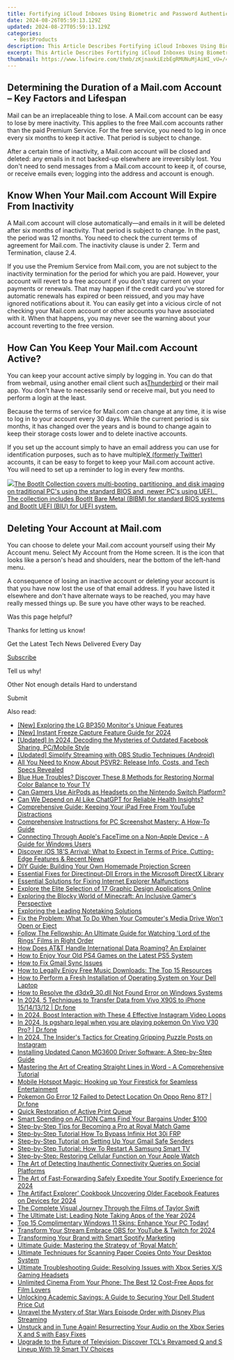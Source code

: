 ```yaml
---
title: Fortifying iCloud Inboxes Using Biometric and Password Authentication Together
date: 2024-08-26T05:59:13.129Z
updated: 2024-08-27T05:59:13.129Z
categories:
  - BestProducts
description: This Article Describes Fortifying iCloud Inboxes Using Biometric and Password Authentication Together
excerpt: This Article Describes Fortifying iCloud Inboxes Using Biometric and Password Authentication Together
thumbnail: https://www.lifewire.com/thmb/zKjnaxkiEzbEgRMUNuMjAiHI_vU=/400x300/filters:no_upscale():max_bytes(150000):strip_icc():format(webp)/dsasdaffgdret-1600-56a289e95f9b58b7d0cbe8a7.jpeg
---
```


## Determining the Duration of a Mail.com Account – Key Factors and Lifespan
 Mail can be an irreplaceable thing to lose. A Mail.com account can be easy to lose by mere inactivity. This applies to the free Mail.com accounts rather than the paid Premium Service. For the free service, you need to log in once every six months to keep it active. That period is subject to change.

 After a certain time of inactivity, a Mail.com account will be closed and deleted: any emails in it not backed-up elsewhere are irreversibly lost. You don't need to send messages from a Mail.com account to keep it, of course, or receive emails even; logging into the address and account is enough.

## Know When Your Mail.com Account Will Expire From Inactivity

 A Mail.com account will close automatically—and emails in it will be deleted after six months of inactivity. That period is subject to change. In the past, the period was 12 months. You need to check the current terms of agreement for Mail.com. The inactivity clause is under 2\. Term and Termination, clause 2.4.

 If you use the Premium Service from Mail.com, you are not subject to the inactivity termination for the period for which you are paid. However, your account will revert to a free account if you don't stay current on your payments or renewals. That may happen if the credit card you've stored for automatic renewals has expired or been reissued, and you may have ignored notifications about it. You can easily get into a vicious circle of not checking your Mail.com account or other accounts you have associated with it. When that happens, you may never see the warning about your account reverting to the free version.

## How Can You Keep Your Mail.com Account Active?

 You can keep your account active simply by logging in. You can do that from webmail, using another email client such as[Thunderbird](https://www.lifewire.com/mozilla-thunderbird-review-1173071) or their mail app. You don't have to necessarily send or receive mail, but you need to perform a login at the least.

 Because the terms of service for Mail.com can change at any time, it is wise to log in to your account every 30 days. While the current period is six months, it has changed over the years and is bound to change again to keep their storage costs lower and to delete inactive accounts.

 If you set up the account simply to have an email address you can use for identification purposes, such as to have multiple[X (formerly Twitter)](https://www.lifewire.com/what-exactly-is-twitter-2483331) accounts, it can be easy to forget to keep your Mail.com account active. You will need to set up a reminder to log in every few months.

<!-- affiliate ads begin -->
<a href="https://secure.2checkout.com/order/checkout.php?PRODS=45152810&QTY=1&AFFILIATE=108875&CART=1"> <img src="https://secure.avangate.com/images/merchant/842ca578342915ccb8ae069595ba7233/products/copy_bootit-ss1_178x139.jpg" border="0">The BootIt Collection covers multi-booting, partitioning, and disk imaging on traditional PC's using the standard BIOS and  newer PC's using UEFI.   The collection includes BootIt Bare Metal (BIBM) for standard BIOS systems and BootIt UEFI (BIU) for UEFI system. 
</a>
<!-- affiliate ads end -->
## Deleting Your Account at Mail.com

 You can choose to delete your Mail.com account yourself using their My Account menu. Select My Account from the Home screen. It is the icon that looks like a person's head and shoulders, near the bottom of the left-hand menu.

 A consequence of losing an inactive account or deleting your account is that you have now lost the use of that email address. If you have listed it elsewhere and don't have alternate ways to be reached, you may have really messed things up. Be sure you have other ways to be reached.

Was this page helpful?

Thanks for letting us know!

 Get the Latest Tech News Delivered Every Day

[Subscribe](https://www.lifewire.com/#)

Tell us why!

 Other  Not enough details  Hard to understand

 Submit

<ins class="adsbygoogle"
     style="display:block"
     data-ad-format="autorelaxed"
     data-ad-client="ca-pub-7571918770474297"
     data-ad-slot="1223367746"></ins>



<ins class="adsbygoogle"
     style="display:block"
     data-ad-client="ca-pub-7571918770474297"
     data-ad-slot="8358498916"
     data-ad-format="auto"
     data-full-width-responsive="true"></ins>

<span class="atpl-alsoreadstyle">Also read:</span>
<div><ul>
<li><a href="https://some-techniques.techidaily.com/new-exploring-the-lg-bp350-monitors-unique-features/"><u>[New] Exploring the LG BP350 Monitor's Unique Features</u></a></li>
<li><a href="https://digital-screen-recording.techidaily.com/new-instant-freeze-capture-feature-guide-for-2024/"><u>[New] Instant Freeze Capture Feature Guide for 2024</u></a></li>
<li><a href="https://facebook-videos.techidaily.com/updated-in-2024-decoding-the-mysteries-of-outdated-facebook-sharing-pcmobile-style/"><u>[Updated] In 2024, Decoding the Mysteries of Outdated Facebook Sharing, PC/Mobile Style</u></a></li>
<li><a href="https://video-capture.techidaily.com/updated-simplify-streaming-with-obs-studio-techniques-android/"><u>[Updated] Simplify Streaming with OBS Studio Techniques (Android)</u></a></li>
<li><a href="https://techno-recovery.techidaily.com/all-you-need-to-know-about-psvr2-release-info-costs-and-tech-specs-revealed/"><u>All You Need to Know About PSVR2: Release Info, Costs, and Tech Specs Revealed</u></a></li>
<li><a href="https://techno-recovery.techidaily.com/blue-hue-troubles-discover-these-8-methods-for-restoring-normal-color-balance-to-your-tv/"><u>Blue Hue Troubles? Discover These 8 Methods for Restoring Normal Color Balance to Your TV</u></a></li>
<li><a href="https://techno-recovery.techidaily.com/can-gamers-use-airpods-as-headsets-on-the-nintendo-switch-platform/"><u>Can Gamers Use AirPods as Headsets on the Nintendo Switch Platform?</u></a></li>
<li><a href="https://tech-revival.techidaily.com/can-we-depend-on-ai-like-chatgpt-for-reliable-health-insights/"><u>Can We Depend on AI Like ChatGPT for Reliable Health Insights?</u></a></li>
<li><a href="https://techno-recovery.techidaily.com/comprehensive-guide-keeping-your-ipad-free-from-youtube-distractions/"><u>Comprehensive Guide: Keeping Your iPad Free From YouTube Distractions</u></a></li>
<li><a href="https://techno-recovery.techidaily.com/comprehensive-instructions-for-pc-screenshot-mastery-a-how-to-guide/"><u>Comprehensive Instructions for PC Screenshot Mastery: A How-To Guide</u></a></li>
<li><a href="https://techno-recovery.techidaily.com/connecting-through-apples-facetime-on-a-non-apple-device-a-guide-for-windows-users/"><u>Connecting Through Apple's FaceTime on a Non-Apple Device - A Guide for Windows Users</u></a></li>
<li><a href="https://techno-recovery.techidaily.com/discover-ios-18s-arrival-what-to-expect-in-terms-of-price-cutting-edge-features-and-recent-news/"><u>Discover iOS 18'S Arrival: What to Expect in Terms of Price, Cutting-Edge Features & Recent News</u></a></li>
<li><a href="https://techno-recovery.techidaily.com/diy-guide-building-your-own-homemade-projection-screen/"><u>DIY Guide: Building Your Own Homemade Projection Screen</u></a></li>
<li><a href="https://techno-recovery.techidaily.com/essential-fixes-for-directinput-dll-errors-in-the-microsoft-directx-library/"><u>Essential Fixes for Directinput-Dll Errors in the Microsoft DirectX Library</u></a></li>
<li><a href="https://win-answers.techidaily.com/essential-solutions-for-fixing-internet-explorer-malfunctions/"><u>Essential Solutions for Fixing Internet Explorer Malfunctions</u></a></li>
<li><a href="https://techno-recovery.techidaily.com/explore-the-elite-selection-of-17-graphic-design-applications-online/"><u>Explore the Elite Selection of 17 Graphic Design Applications Online</u></a></li>
<li><a href="https://buynow-marvelous.techidaily.com/exploring-the-blocky-world-of-minecraft-an-inclusive-gamers-perspective/"><u>Exploring the Blocky World of Minecraft: An Inclusive Gamer's Perspective</u></a></li>
<li><a href="https://techno-recovery.techidaily.com/exploring-the-leading-notetaking-solutions/"><u>Exploring the Leading Notetaking Solutions</u></a></li>
<li><a href="https://techno-recovery.techidaily.com/fix-the-problem-what-to-do-when-your-computers-media-drive-wont-open-or-eject/"><u>Fix the Problem: What To Do When Your Computer's Media Drive Won't Open or Eject</u></a></li>
<li><a href="https://techno-recovery.techidaily.com/follow-the-fellowship-an-ultimate-guide-for-watching-lord-of-the-rings-films-in-right-order/"><u>Follow The Fellowship: An Ultimate Guide for Watching 'Lord of the Rings' Films in Right Order</u></a></li>
<li><a href="https://techno-recovery.techidaily.com/how-does-atandt-handle-international-data-roaming-an-explainer/"><u>How Does AT&T Handle International Data Roaming? An Explainer</u></a></li>
<li><a href="https://techno-recovery.techidaily.com/how-to-enjoy-your-old-ps4-games-on-the-latest-ps5-system/"><u>How to Enjoy Your Old PS4 Games on the Latest PS5 System</u></a></li>
<li><a href="https://techno-recovery.techidaily.com/how-to-fix-gmail-sync-issues/"><u>How to Fix Gmail Sync Issues</u></a></li>
<li><a href="https://techno-recovery.techidaily.com/how-to-legally-enjoy-free-music-downloads-the-top-15-resources/"><u>How to Legally Enjoy Free Music Downloads: The Top 15 Resources</u></a></li>
<li><a href="https://techno-recovery.techidaily.com/how-to-perform-a-fresh-installation-of-operating-system-on-your-dell-laptop/"><u>How to Perform a Fresh Installation of Operating System on Your Dell Laptop</u></a></li>
<li><a href="https://techno-recovery.techidaily.com/how-to-resolve-the-d3dx930dll-not-found-error-on-windows-systems/"><u>How to Resolve the d3dx9_30.dll Not Found Error on Windows Systems</u></a></li>
<li><a href="https://android-transfer.techidaily.com/in-2024-5-techniques-to-transfer-data-from-vivo-x90s-to-iphone-15141312-drfone-by-drfone-transfer-from-android-transfer-from-android/"><u>In 2024, 5 Techniques to Transfer Data from Vivo X90S to iPhone 15/14/13/12 | Dr.fone</u></a></li>
<li><a href="https://instagram-videos.techidaily.com/in-2024-boost-interaction-with-these-4-effective-instagram-video-loops/"><u>In 2024, Boost Interaction with These 4 Effective Instagram Video Loops</u></a></li>
<li><a href="https://phone-solutions.techidaily.com/in-2024-is-pgsharp-legal-when-you-are-playing-pokemon-on-vivo-v30-pro-drfone-by-drfone-virtual-android/"><u>In 2024, Is pgsharp legal when you are playing pokemon On Vivo V30 Pro? | Dr.fone</u></a></li>
<li><a href="https://instagram-video-recordings.techidaily.com/in-2024-the-insiders-tactics-for-creating-gripping-puzzle-posts-on-instagram/"><u>In 2024, The Insider's Tactics for Creating Gripping Puzzle Posts on Instagram</u></a></li>
<li><a href="https://win-dash.techidaily.com/installing-updated-canon-mg3600-driver-software-a-step-by-step-guide/"><u>Installing Updated Canon MG3600 Driver Software: A Step-by-Step Guide</u></a></li>
<li><a href="https://techno-recovery.techidaily.com/mastering-the-art-of-creating-straight-lines-in-word-a-comprehensive-tutorial/"><u>Mastering the Art of Creating Straight Lines in Word - A Comprehensive Tutorial</u></a></li>
<li><a href="https://techno-recovery.techidaily.com/mobile-hotspot-magic-hooking-up-your-firestick-for-seamless-entertainment/"><u>Mobile Hotspot Magic: Hooking up Your Firestick for Seamless Entertainment</u></a></li>
<li><a href="https://android-pokemon-go.techidaily.com/pokemon-go-error-12-failed-to-detect-location-on-oppo-reno-8t-drfone-by-drfone-virtual-android/"><u>Pokemon Go Error 12 Failed to Detect Location On Oppo Reno 8T? | Dr.fone</u></a></li>
<li><a href="https://printer-issues.techidaily.com/quick-restoration-of-active-print-queue/"><u>Quick Restoration of Active Print Queue</u></a></li>
<li><a href="https://extra-information.techidaily.com/smart-spending-on-action-cams-find-your-bargains-under-100/"><u>Smart Spending on ACTION Cams  Find Your Bargains Under $100</u></a></li>
<li><a href="https://techno-recovery.techidaily.com/step-by-step-tips-for-becoming-a-pro-at-royal-match-game/"><u>Step-by-Step Tips for Becoming a Pro at Royal Match Game</u></a></li>
<li><a href="https://bypass-frp.techidaily.com/step-by-step-tutorial-how-to-bypass-infinix-hot-30i-frp-by-drfone-android/"><u>Step-by-Step Tutorial How To Bypass Infinix Hot 30i FRP</u></a></li>
<li><a href="https://techno-recovery.techidaily.com/step-by-step-tutorial-on-setting-up-your-gmail-safe-senders/"><u>Step-by-Step Tutorial on Setting Up Your Gmail Safe Senders</u></a></li>
<li><a href="https://techno-recovery.techidaily.com/step-by-step-tutorial-how-to-restart-a-samsung-smart-tv/"><u>Step-by-Step Tutorial: How To Restart A Samsung Smart TV</u></a></li>
<li><a href="https://techno-recovery.techidaily.com/step-by-step-restoring-cellular-function-on-your-apple-watch/"><u>Step-by-Step: Restoring Cellular Function on Your Apple Watch</u></a></li>
<li><a href="https://techno-recovery.techidaily.com/the-art-of-detecting-inauthentic-connectivity-queries-on-social-platforms/"><u>The Art of Detecting Inauthentic Connectivity Queries on Social Platforms</u></a></li>
<li><a href="https://some-guidance.techidaily.com/the-art-of-fast-forwarding-safely-expedite-your-spotify-experience-for-2024/"><u>The Art of Fast-Forwarding  Safely Expedite Your Spotify Experience for 2024</u></a></li>
<li><a href="https://facebook-videos.techidaily.com/the-artifact-explorer-cookbook-uncovering-older-facebook-features-on-devices-for-2024/"><u>The Artifact Explorer' Cookbook  Uncovering Older Facebook Features on Devices for 2024</u></a></li>
<li><a href="https://techno-recovery.techidaily.com/the-complete-visual-journey-through-the-films-of-taylor-swift/"><u>The Complete Visual Journey Through the Films of Taylor Swift</u></a></li>
<li><a href="https://techno-recovery.techidaily.com/the-ultimate-list-leading-note-taking-apps-of-the-year-2024/"><u>The Ultimate List: Leading Note Taking Apps of the Year 2024</u></a></li>
<li><a href="https://techno-recovery.techidaily.com/1722881430092-top-15-complimentary-windows-11-skins-enhance-your-pc-today/"><u>Top 15 Complimentary Windows 11 Skins: Enhance Your PC Today!</u></a></li>
<li><a href="https://digital-screen-recording.techidaily.com/transform-your-stream-embrace-obs-for-youtube-and-twitch-for-2024/"><u>Transform Your Stream  Embrace OBS for YouTube & Twitch for 2024</u></a></li>
<li><a href="https://extra-lessons.techidaily.com/transforming-your-brand-with-smart-spotify-marketing/"><u>Transforming Your Brand with Smart Spotify Marketing</u></a></li>
<li><a href="https://techno-recovery.techidaily.com/ultimate-guide-mastering-the-strategy-of-royal-match/"><u>Ultimate Guide: Mastering the Strategy of 'Royal Match'</u></a></li>
<li><a href="https://techno-recovery.techidaily.com/ultimate-techniques-for-scanning-paper-copies-onto-your-desktop-system/"><u>Ultimate Techniques for Scanning Paper Copies Onto Your Desktop System</u></a></li>
<li><a href="https://techno-recovery.techidaily.com/ultimate-troubleshooting-guide-resolving-issues-with-xbox-series-xs-gaming-headsets/"><u>Ultimate Troubleshooting Guide: Resolving Issues with Xbox Series X/S Gaming Headsets</u></a></li>
<li><a href="https://techno-recovery.techidaily.com/unlimited-cinema-from-your-phone-the-best-12-cost-free-apps-for-film-lovers/"><u>Unlimited Cinema From Your Phone: The Best 12 Cost-Free Apps for Film Lovers</u></a></li>
<li><a href="https://techno-recovery.techidaily.com/unlocking-academic-savings-a-guide-to-securing-your-dell-student-price-cut/"><u>Unlocking Academic Savings: A Guide to Securing Your Dell Student Price Cut</u></a></li>
<li><a href="https://techno-recovery.techidaily.com/unravel-the-mystery-of-star-wars-episode-order-with-disney-plus-streaming/"><u>Unravel the Mystery of Star Wars Episode Order with Disney Plus Streaming</u></a></li>
<li><a href="https://techno-recovery.techidaily.com/unstuck-and-in-tune-again-resurrecting-your-audio-on-the-xbox-series-x-and-s-with-easy-fixes/"><u>Unstuck and in Tune Again! Resurrecting Your Audio on the Xbox Series X and S with Easy Fixes</u></a></li>
<li><a href="https://techno-recovery.techidaily.com/upgrade-to-the-future-of-television-discover-tcls-revamped-q-and-s-lineup-with-19-smart-tv-choices/"><u>Upgrade to the Future of Television: Discover TCL's Revamped Q and S Lineup With 19 Smart TV Choices</u></a></li>
</ul></div>

